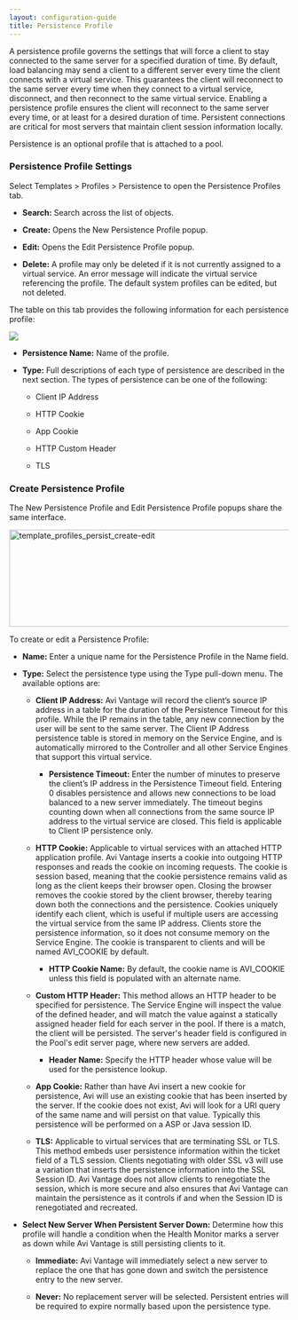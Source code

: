 ```yaml
---
layout: configuration-guide
title: Persistence Profile
---
```


A persistence profile governs the settings that will force a client to stay connected to the same server for a specified duration of time. By default, load balancing may send a client to a different server every time the client connects with a virtual service. This guarantees the client will reconnect to the same server every time when they connect to a virtual service, disconnect, and then reconnect to the same virtual service. Enabling a persistence profile ensures the client will reconnect to the same server every time, or at least for a desired duration of time. Persistent connections are critical for most servers that maintain client session information locally.

Persistence is an optional profile that is attached to a pool.

### Persistence Profile Settings

Select Templates > Profiles > Persistence to open the Persistence Profiles tab.

*   **Search:** Search across the list of objects.

*   **Create:** Opens the New Persistence Profile popup.

*   **Edit:** Opens the Edit Persistence Profile popup.

*   **Delete:** A profile may only be deleted if it is not currently assigned to a virtual service. An error message will indicate the virtual service referencing the profile. The default system profiles can be edited, but not deleted.

The table on this tab provides the following information for each persistence profile:

![][1]

*   **Persistence Name:** Name of the profile.

*   **Type:** Full descriptions of each type of persistence are described in the next section. The types of persistence can be one of the following:
    
    *   Client IP Address
    
    *   HTTP Cookie
    
    *   App Cookie
    
    *   HTTP Custom Header
    
    *   TLS

### Create Persistence Profile

The New Persistence Profile and Edit Persistence Profile popups share the same interface.

<a href="http://kb.avinetworks.com/wp-content/uploads/2016/01/template_profiles_persist_create-edit-1.jpg" rel="attachment wp-att-4804"><img src="http://kb.avinetworks.com/wp-content/uploads/2016/01/template_profiles_persist_create-edit-1.jpg" alt="template_profiles_persist_create-edit" width="1012" height="175" class="alignnone size-full wp-image-4804" /></a>

To create or edit a Persistence Profile:

*   **Name:** Enter a unique name for the Persistence Profile in the Name field.

*   **Type:** Select the persistence type using the Type pull-down menu. The available options are:
    
    *   **Client IP Address:** Avi Vantage will record the client’s source IP address in a table for the duration of the Persistence Timeout for this profile. While the IP remains in the table, any new connection by the user will be sent to the same server. The Client IP Address persistence table is stored in memory on the Service Engine, and is automatically mirrored to the Controller and all other Service Engines that support this virtual service.
        
        *   **Persistence Timeout:** Enter the number of minutes to preserve the client’s IP address in the Persistence Timeout field. Entering 0 disables persistence and allows new connections to be load balanced to a new server immediately. The timeout begins counting down when all connections from the same source IP address to the virtual service are closed. This field is applicable to Client IP persistence only.
    
    *   **HTTP Cookie:** Applicable to virtual services with an attached HTTP application profile. Avi Vantage inserts a cookie into outgoing HTTP responses and reads the cookie on incoming requests. The cookie is session based, meaning that the cookie persistence remains valid as long as the client keeps their browser open. Closing the browser removes the cookie stored by the client browser, thereby tearing down both the connections and the persistence. Cookies uniquely identify each client, which is useful if multiple users are accessing the virtual service from the same IP address. Clients store the persistence information, so it does not consume memory on the Service Engine. The cookie is transparent to clients and will be named AVI_COOKIE by default.
        
        *   **HTTP Cookie Name:** By default, the cookie name is AVI_COOKIE unless this field is populated with an alternate name.
    
    *   **Custom HTTP Header:** This method allows an HTTP header to be specified for persistence. The Service Engine will inspect the value of the defined header, and will match the value against a statically assigned header field for each server in the pool. If there is a match, the client will be persisted. The server's header field is configured in the Pool's edit server page, where new servers are added.
        
        *   **Header Name:** Specify the HTTP header whose value will be used for the persistence lookup.
    
    *   **App Cookie:** Rather than have Avi insert a new cookie for persistence, Avi will use an existing cookie that has been inserted by the server. If the cookie does not exist, Avi will look for a URI query of the same name and will persist on that value. Typically this persistence will be performed on a ASP or Java session ID.
    
    *   **TLS:** Applicable to virtual services that are terminating SSL or TLS. This method embeds user persistence information within the ticket field of a TLS session. Clients negotiating with older SSL v3 will use a variation that inserts the persistence information into the SSL Session ID. Avi Vantage does not allow clients to renegotiate the session, which is more secure and also ensures that Avi Vantage can maintain the persistence as it controls if and when the Session ID is renegotiated and recreated.

*   **Select New Server When Persistent Server Down:** Determine how this profile will handle a condition when the Health Monitor marks a server as down while Avi Vantage is still persisting clients to it.
    
    *   **Immediate:** Avi Vantage will immediately select a new server to replace the one that has gone down and switch the persistence entry to the new server.
    
    *   **Never:** No replacement server will be selected. Persistent entries will be required to expire normally based upon the persistence type.

 [1]: /wp-content/uploads/2016/01/template_profiles_persist_tab.jpg
